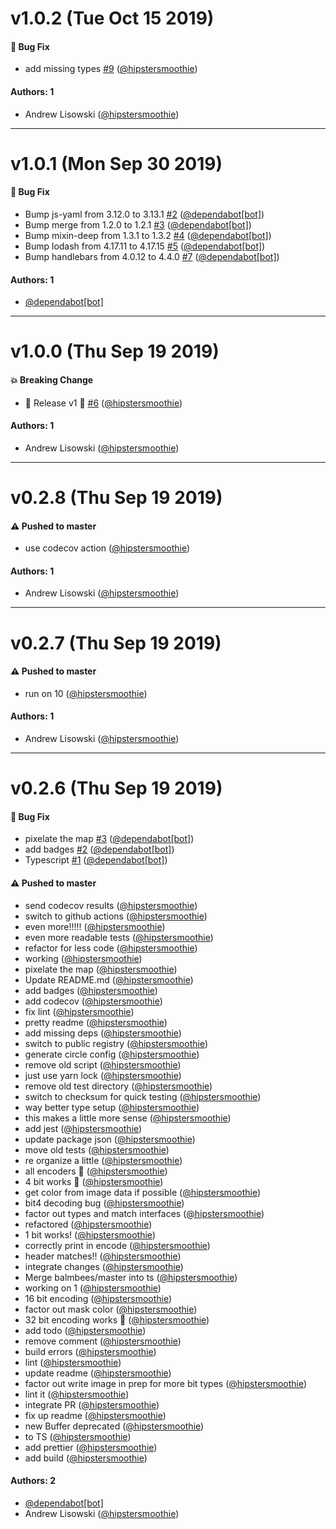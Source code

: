 # v1.0.2 (Tue Oct 15 2019)

#### 🐛  Bug Fix

- add missing types [#9](https://github.com/hipstersmoothie/bmp-ts/pull/9) ([@hipstersmoothie](https://github.com/hipstersmoothie))

#### Authors: 1

- Andrew Lisowski ([@hipstersmoothie](https://github.com/hipstersmoothie))

---

# v1.0.1 (Mon Sep 30 2019)

#### 🐛  Bug Fix

- Bump js-yaml from 3.12.0 to 3.13.1 [#2](https://github.com/hipstersmoothie/bmp-ts/pull/2) ([@dependabot[bot]](https://github.com/dependabot[bot]))
- Bump merge from 1.2.0 to 1.2.1 [#3](https://github.com/hipstersmoothie/bmp-ts/pull/3) ([@dependabot[bot]](https://github.com/dependabot[bot]))
- Bump mixin-deep from 1.3.1 to 1.3.2 [#4](https://github.com/hipstersmoothie/bmp-ts/pull/4) ([@dependabot[bot]](https://github.com/dependabot[bot]))
- Bump lodash from 4.17.11 to 4.17.15 [#5](https://github.com/hipstersmoothie/bmp-ts/pull/5) ([@dependabot[bot]](https://github.com/dependabot[bot]))
- Bump handlebars from 4.0.12 to 4.4.0 [#7](https://github.com/hipstersmoothie/bmp-ts/pull/7) ([@dependabot[bot]](https://github.com/dependabot[bot]))

#### Authors: 1

- [@dependabot[bot]](https://github.com/dependabot[bot])

---

# v1.0.0 (Thu Sep 19 2019)

#### 💥  Breaking Change

- 🍾 Release v1 🍾 [#6](https://github.com/hipstersmoothie/bmp-ts/pull/6) ([@hipstersmoothie](https://github.com/hipstersmoothie))

#### Authors: 1

- Andrew Lisowski ([@hipstersmoothie](https://github.com/hipstersmoothie))

---

# v0.2.8 (Thu Sep 19 2019)

#### ⚠️  Pushed to master

- use codecov action  ([@hipstersmoothie](https://github.com/hipstersmoothie))

#### Authors: 1

- Andrew Lisowski ([@hipstersmoothie](https://github.com/hipstersmoothie))

---

# v0.2.7 (Thu Sep 19 2019)

#### ⚠️  Pushed to master

- run on 10  ([@hipstersmoothie](https://github.com/hipstersmoothie))

#### Authors: 1

- Andrew Lisowski ([@hipstersmoothie](https://github.com/hipstersmoothie))

---

# v0.2.6 (Thu Sep 19 2019)

#### 🐛  Bug Fix

- pixelate the map [#3](https://github.com/hipstersmoothie/bmp-ts/pull/3) ([@dependabot[bot]](https://github.com/dependabot[bot]))
- add badges [#2](https://github.com/hipstersmoothie/bmp-ts/pull/2) ([@dependabot[bot]](https://github.com/dependabot[bot]))
- Typescript [#1](https://github.com/hipstersmoothie/bmp-ts/pull/1) ([@dependabot[bot]](https://github.com/dependabot[bot]))

#### ⚠️  Pushed to master

- send codecov results  ([@hipstersmoothie](https://github.com/hipstersmoothie))
- switch to github actions  ([@hipstersmoothie](https://github.com/hipstersmoothie))
- even more!!!!!  ([@hipstersmoothie](https://github.com/hipstersmoothie))
- even more readable tests  ([@hipstersmoothie](https://github.com/hipstersmoothie))
- refactor for less code  ([@hipstersmoothie](https://github.com/hipstersmoothie))
- working  ([@hipstersmoothie](https://github.com/hipstersmoothie))
- pixelate the map  ([@hipstersmoothie](https://github.com/hipstersmoothie))
- Update README.md  ([@hipstersmoothie](https://github.com/hipstersmoothie))
- add badges  ([@hipstersmoothie](https://github.com/hipstersmoothie))
- add codecov  ([@hipstersmoothie](https://github.com/hipstersmoothie))
- fix lint  ([@hipstersmoothie](https://github.com/hipstersmoothie))
- pretty readme  ([@hipstersmoothie](https://github.com/hipstersmoothie))
- add missing deps  ([@hipstersmoothie](https://github.com/hipstersmoothie))
- switch to public registry  ([@hipstersmoothie](https://github.com/hipstersmoothie))
- generate circle config  ([@hipstersmoothie](https://github.com/hipstersmoothie))
- remove old script  ([@hipstersmoothie](https://github.com/hipstersmoothie))
- just use yarn lock  ([@hipstersmoothie](https://github.com/hipstersmoothie))
- remove old test directory  ([@hipstersmoothie](https://github.com/hipstersmoothie))
- switch to checksum for quick testing  ([@hipstersmoothie](https://github.com/hipstersmoothie))
- way better type setup  ([@hipstersmoothie](https://github.com/hipstersmoothie))
- this makes a little more sense  ([@hipstersmoothie](https://github.com/hipstersmoothie))
- add jest  ([@hipstersmoothie](https://github.com/hipstersmoothie))
- update package json  ([@hipstersmoothie](https://github.com/hipstersmoothie))
- move old tests  ([@hipstersmoothie](https://github.com/hipstersmoothie))
- re organize a little  ([@hipstersmoothie](https://github.com/hipstersmoothie))
- all encoders :tada:  ([@hipstersmoothie](https://github.com/hipstersmoothie))
- 4 bit works :tada:  ([@hipstersmoothie](https://github.com/hipstersmoothie))
- get color from image data if possible  ([@hipstersmoothie](https://github.com/hipstersmoothie))
- bit4 decoding bug  ([@hipstersmoothie](https://github.com/hipstersmoothie))
- factor out types and match interfaces  ([@hipstersmoothie](https://github.com/hipstersmoothie))
- refactored  ([@hipstersmoothie](https://github.com/hipstersmoothie))
- 1 bit works!  ([@hipstersmoothie](https://github.com/hipstersmoothie))
- correctly print in encode  ([@hipstersmoothie](https://github.com/hipstersmoothie))
- header matches!!  ([@hipstersmoothie](https://github.com/hipstersmoothie))
- integrate changes  ([@hipstersmoothie](https://github.com/hipstersmoothie))
- Merge balmbees/master into ts  ([@hipstersmoothie](https://github.com/hipstersmoothie))
- working on 1  ([@hipstersmoothie](https://github.com/hipstersmoothie))
- 16 bit encoding  ([@hipstersmoothie](https://github.com/hipstersmoothie))
- factor out mask color  ([@hipstersmoothie](https://github.com/hipstersmoothie))
- 32 bit encoding works :tada:  ([@hipstersmoothie](https://github.com/hipstersmoothie))
- add todo  ([@hipstersmoothie](https://github.com/hipstersmoothie))
- remove comment  ([@hipstersmoothie](https://github.com/hipstersmoothie))
- build errors  ([@hipstersmoothie](https://github.com/hipstersmoothie))
- lint  ([@hipstersmoothie](https://github.com/hipstersmoothie))
- update readme  ([@hipstersmoothie](https://github.com/hipstersmoothie))
- factor out write image in prep for more bit types  ([@hipstersmoothie](https://github.com/hipstersmoothie))
- lint it  ([@hipstersmoothie](https://github.com/hipstersmoothie))
- integrate PR  ([@hipstersmoothie](https://github.com/hipstersmoothie))
- fix up readme  ([@hipstersmoothie](https://github.com/hipstersmoothie))
- new Buffer deprecated  ([@hipstersmoothie](https://github.com/hipstersmoothie))
- to TS  ([@hipstersmoothie](https://github.com/hipstersmoothie))
- add prettier  ([@hipstersmoothie](https://github.com/hipstersmoothie))
- add build  ([@hipstersmoothie](https://github.com/hipstersmoothie))

#### Authors: 2

- [@dependabot[bot]](https://github.com/dependabot[bot])
- Andrew Lisowski ([@hipstersmoothie](https://github.com/hipstersmoothie))